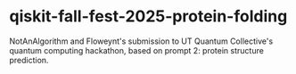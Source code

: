 # qiskit-fall-fest-2025-protein-folding
NotAnAlgorithm and Floweynt's submission to UT Quantum Collective's quantum computing hackathon, based on prompt 2: protein structure prediction.
